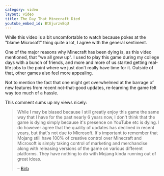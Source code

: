 ```yaml
---
category: video
layout: video
title: The Day That Minecraft Died
youtube_embed_id: BtEjurzvEqU
---
```


While this video is a bit uncomfortable to watch because pokes at the
"blame Microsoft" thing quite a lot, I agree with the general sentiment.

One of the major reasons why Minecraft has been dying is, as this video mentioned,
that "we all grew up". I used to play this game during my college days with
a bunch of friends, and more and more of us started getting real-life jobs
to the point where we just don't really have time for it. Outside of that,
other games also feel more appealing.

Not to mention the fact that one might get overwhelmed at the barrage of new
features from recent not-that-good updates, re-learning the game felt way too
much of a hassle.

This comment sums up my views nicely:

> While I may be biased because I still greatly enjoy this game the same way
> that I have for the past nearly 6 years now, I don't think that the game is
> dying simply because it's presence on YouTube etc is dying. I do however
> agree that the quality of updates has declined in recent years, but that's
> not due to Microsoft. It's important to remember that Mojang still have 100%
> of creative control over Minecraft and Microsoft is simply taking control of
> marketing and merchandise along with releasing versions of the game on
> various different platforms. They have nothing to do with Mojang kinda
> running out of great ideas.
>
> – [Birb](https://www.youtube.com/watch?v=BtEjurzvEqU&lc=UgwPV25NlsjxuJ8d8Qx4AaABAg)
